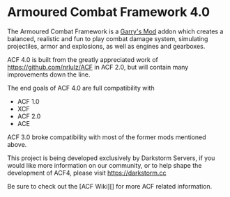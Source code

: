 # Armoured Combat Framework 4.0

The Armoured Combat Framework is a [Garry's Mod][] addon which creates a balanced, realistic and fun to play combat damage system, simulating projectiles, armor and explosions, as well as engines and gearboxes.

ACF 4.0 is built from the greatly appreciated work of https://github.com/nrlulz/ACF in ACF 2.0, but will contain many improvements down the line.

The end goals of ACF 4.0 are full compatibility with
- ACF 1.0
- XCF
- ACF 2.0
- ACE

ACF 3.0 broke compatibility with most of the former mods mentioned above.


This project is being developed exclusively by Darkstorm Servers, if you would like more information on our community, or to help shape the development of ACF4, please visit https://darkstorm.cc



Be sure to check out the [ACF Wiki][] for more ACF related information.
  
[Garry's Mod]: <http://garrysmod.com/>
